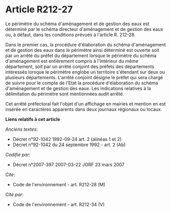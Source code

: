 # Article R212-27

Le périmètre du schéma d'aménagement et de gestion des eaux est déterminé par le schéma directeur d'aménagement et de gestion
des eaux ou, à défaut, dans les conditions prévues à l'article R. 212-28.

Dans le premier cas, la procédure d'élaboration du schéma d'aménagement et de gestion des eaux dans le périmètre ainsi
déterminé est ouverte soit par un arrêté du préfet du département lorsque le périmètre du schéma d'aménagement est
entièrement compris à l'intérieur du même département, soit par un arrêté conjoint des préfets des départements intéressés
lorsque le périmètre englobe un territoire s'étendant sur deux ou plusieurs départements. L'arrêté conjoint désigne le préfet
qui sera chargé de suivre pour le compte de l'Etat la procédure d'élaboration du schéma d'aménagement et de gestion des eaux.
Les indications relatives à la délimitation du périmètre sont mentionnées audit arrêté.

Cet arrêté préfectoral fait l'objet d'un affichage en mairies et mention en est insérée en caractères apparents dans deux
journaux régionaux ou locaux.

**Liens relatifs à cet article**

_Anciens textes_:

  - Décret n°92-1042 1992-09-24 art. 2 (alinéas 1 et 2)
  - Décret n°92-1042 du 24 septembre 1992 - art. 2 (Ab)

_Codifié par_:

  - Décret n°2007-397 2007-03-22 JORF 23 mars 2007

_Cite_:

  - Code de l'environnement - art. R212-28 (M)

_Cité par_:

  - Code de l'environnement - art. R212-34 (V)
